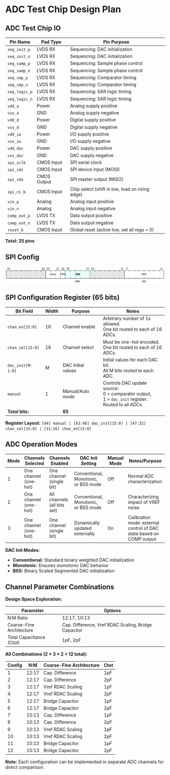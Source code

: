 # ADC Test Chip Design Plan

## ADC Test Chip IO

| Pin Name | Pad Type | Pin Purpose |
|----------|----------|-------------|
| `seq_init_p` | LVDS RX | Sequencing: DAC initialization |
| `seq_init_n` | LVDS RX | Sequencing: DAC initialization |
| `seq_samp_p` | LVDS RX | Sequencing: Sample phase control |
| `seq_samp_n` | LVDS RX | Sequencing: Sample phase control |
| `seq_cmp_p` | LVDS RX | Sequencing: Comparator timing |
| `seq_cmp_n` | LVDS RX | Sequencing: Comparator timing |
| `seq_logic_p` | LVDS RX | Sequencing: SAR logic timing |
| `seq_logic_n` | LVDS RX | Sequencing: SAR logic timing |
| `vdd_a` | Power | Analog supply positive |
| `vss_a` | GND | Analog supply negative |
| `vdd_d` | Power | Digital supply positive |
| `vss_d` | GND | Digital supply negative |
| `vdd_io` | Power | I/O supply positive |
| `vss_io` | GND | I/O supply negative |
| `vdd_dac` | Power | DAC supply positive |
| `vss_dac` | GND | DAC supply negative |
| `spi_sclk` | CMOS Input | SPI serial clock |
| `spi_sdi` | CMOS Input | SPI device input (MOSI) |
| `spi_sdo` | CMOS Output | SPI master output (MISO) |
| `spi_cs_b` | CMOS Input | Chip select (shift in low, load on rising edge) |
| `vin_p` | Analog | Analog input positive |
| `vin_n` | Analog | Analog input negative |
| `comp_out_p` | LVDS TX | Data output positive |
| `comp_out_n` | LVDS TX | Data output negative |
| `reset_b` | CMOS Input | Global reset (active low, set all regs = 0) |

**Total: 25 pins**

## SPI Config

![test](images/wavetest.svg)

## SPI Configuration Register (65 bits)

| Bit Field | Width | Purpose | Notes |
|-----------|-------|---------|-------|
| `chan_en[15:0]` | 16 | Channel enable | Arbitrary number of 1s allowed.<br>One bit routed to each of 16 ADCs. |
| `chan_sel[15:0]` | 16 | Channel select | Must be one-hot encoded.<br>One bit routed to each of 16 ADCs. |
| `dac_init[M-1:0]` | M | DAC initial values | Initial values for each DAC bit.<br>All M bits routed to each ADC. |
| `manual` | 1 | Manual/Auto mode | Controls DAC update source:<br>0 = comparator output,<br>1 = `dac_init` register.<br>Routed to all ADCs. |
| **Total bits:** | | **65** | |

**Register Layout:**
`[64] manual | [63:48] dac_init[15:0] | [47:32] chan_sel[15:0] | [31:16] chan_en[15:0]`

## ADC Operation Modes

| Mode | Channels Selected | Channels Enabled | DAC Init Setting | Manual Mode | Notes/Purpose |
|------|-------------------|------------------|------------------|-------------|---------------|
| 1 | One channel (one-hot) | One channel (single bit) | Conventional, Monotonic, or BSS mode | Off | Normal ADC characterization |
| 2 | One channel (one-hot) | All channels (all bits set) | Conventional, Monotonic, or BSS mode | Off | Characterizing impact of VREF noise |
| 3 | One channel (one-hot) | One channel (single bit) | Dynamically updated externally | On | Calibration mode: external control of DAC state based on COMP output |

**DAC Init Modes:**
- **Conventional:** Standard binary weighted DAC initialization
- **Monotonic:** Ensures monotonic DAC behavior
- **BSS:** Binary Scaled Segmented DAC initialization

## Channel Parameter Combinations

**Design Space Exploration:**

| Parameter | Options |
|-----------|---------|
| N:M Ratio | 12:17, 10:13 |
| Coarse-Fine Architecture | Cap. Difference, Vref RDAC Scaling, Bridge Capacitor |
| Total Capacitance (Ctot) | 1pF, 2pF |

**All Combinations (2 × 3 × 2 = 12 total):**

| Config | N:M | Coarse-Fine Architecture | Ctot |
|--------|-----|-------------------------|------|
| 1 | 12:17 | Cap. Difference | 1pF |
| 2 | 12:17 | Cap. Difference | 2pF |
| 3 | 12:17 | Vref RDAC Scaling | 1pF |
| 4 | 12:17 | Vref RDAC Scaling | 2pF |
| 5 | 12:17 | Bridge Capacitor | 1pF |
| 6 | 12:17 | Bridge Capacitor | 2pF |
| 7 | 10:13 | Cap. Difference | 1pF |
| 8 | 10:13 | Cap. Difference | 2pF |
| 9 | 10:13 | Vref RDAC Scaling | 1pF |
| 10 | 10:13 | Vref RDAC Scaling | 2pF |
| 11 | 10:13 | Bridge Capacitor | 1pF |
| 12 | 10:13 | Bridge Capacitor | 2pF |

**Note:** Each configuration can be implemented in separate ADC channels for direct comparison.